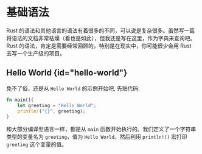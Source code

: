 # 基础语法

Rust 的语法和其他语言的语法有着很多的不同，可以说是复杂很多。虽然写一篇将语法的文档非常枯燥（看也是如此），但我还是写在这里，作为字典来查询吧。Rust 的语法，肯定是需要经常回顾的，特别是在现实中，你可能很少会用 Rust 去写一个生产级的项目。

## Hello World {id="hello-world"}

免不了俗，还是从 `Hello World` 的示例开始吧, 先贴代码:
```rust
fn main(){
    let greeting = "Hello World";
    println!("{}", greeting);
}
```

和大部分编译型语言一样，都是从 `main` 函数开始执行的。我们定义了一个字符串类型的变量名为 `greeting`，值为 `Hello World`。然后利用 `println!()` 宏打印 `greeting` 这个变量的值。